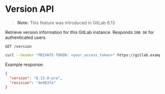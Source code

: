 # Version API

>**Note:** This feature was introduced in GitLab 8.13

Retrieve version information for this GitLab instance. Responds `200 OK` for
authenticated users.

```
GET /version
```

```bash
curl --header "PRIVATE-TOKEN: <your_access_token>" https://gitlab.example.com/api/v4/version
```

Example response:

```json
{
  "version": "8.13.0-pre",
  "revision": "4e963fe"
}
```
